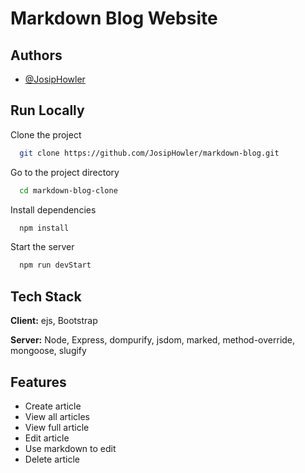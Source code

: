 # Markdown Blog Website

## Authors

- [@JosipHowler](https://github.com/JosipHowler)

## Run Locally

Clone the project

```bash
  git clone https://github.com/JosipHowler/markdown-blog.git
```

Go to the project directory

```bash
  cd markdown-blog-clone
```

Install dependencies

```bash
  npm install
```

Start the server

```bash
  npm run devStart
```

## Tech Stack

**Client:** ejs, Bootstrap

**Server:** Node, Express, dompurify, jsdom, marked, method-override, mongoose, slugify

## Features

- Create article
- View all articles
- View full article
- Edit article
- Use markdown to edit
- Delete article
